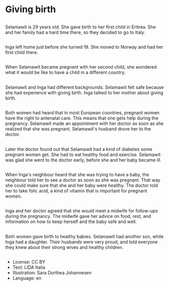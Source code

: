 # Giving birth

##
Selamawit is 29 years old. She gave birth to her first child in Eritrea. She and her family had a hard time there, so they decided to go to Italy.

##
Inga left home just before she turned 19. She moved to Norway and had her first child there.

##
When Selamawit became pregnant with her second child, she wondered what it would be like to have a child in a different country.

##
Selamawit and Inga had different backgrounds. Selamawit felt safe because she had experience with giving birth. Inga talked to her mother about giving birth.

##
Both women had heard that in most European countries, pregnant women have the right to antenatal care. This means that one gets help during the pregnancy. Selamawit made an appointment with her doctor as soon as she realized that she was pregnant. Selamawit's husband drove her to the doctor.

##
Later the doctor found out that Selamawit had a kind of diabetes some pregnant women get. She had to eat healthy food and exercise. Selamawit was glad she went to the doctor early, before she and her baby became ill.

##
When Inga's neighbour heard that she was trying to have a baby, the neighbour told her to see a doctor as soon as she was pregnant. That way she could make sure that she and her baby were healthy. The doctor told her to take folic acid, a kind of vitamin that is important for pregnant women.

##
Inga and her doctor agreed that she would meet a midwife for follow-ups during the pregnancy. The midwife gave her advice on food, rest, and information on how to keep herself and the baby safe and well.

##
Both women gave birth to healthy babies. Selamawit had another son, while Inga had a daughter. Their husbands were very proud, and told everyone they knew about their strong wives and healthy children.

##
* License: CC BY
* Text: LIDA Italia
* Illustration: Sara Dorthea Johannesen
* Language: en
